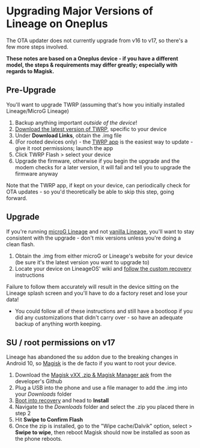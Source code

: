 # Upgrading Major Versions of Lineage on Oneplus
The OTA updater does not currently upgrade from v16 to v17, so there's a few more steps involved.

**These notes are based on a Oneplus device - if you have a different model, the steps & requirements may differ greatly; especially with regards to Magisk.**

## Pre-Upgrade
You'll want to upgrade TWRP (assuming that's how you initially installed Lineage/MicroG Lineage)
1. Backup anything important *outside of the device*!
2. [Download the latest version of TWRP](https://twrp.me/Devices/), specific to your device
3. Under **Download Links**, obtain the .img file
4. (For rooted devices only) - the [TWRP app](https://twrp.me/app/) is the easiest way to update - give it root permissions; launch the app
5. Click TWRP Flash > select your device
6. Upgrade the firmware, otherwise if you begin the upgrade and the modem checks for a later version, it will fail and tell you to upgrade the firmware anyway

Note that the TWRP app, if kept on your device, can periodically check for OTA updates - so you'd theoretically be able to skip this step, going forward.

## Upgrade
If you're running [microG Lineage](https://download.lineage.microg.org/) and not [vanilla Lineage](https://download.lineageos.org/), you'll want to stay consistent with the upgrade - don't mix versions unless you're doing a clean flash.
1. Obtain the .img from either microG or Lineage's website for your device (be sure it's the latest version you want to upgrade to)
2. Locate your device on LineageOS' wiki and [follow the custom recovery](https://wiki.lineageos.org/devices/dumpling/install) instructions

Failure to follow them accurately will result in the device sitting on the Lineage splash screen and you'll have to do a factory reset and lose your data!
- You could follow all of these instructions and still have a bootloop if you did any customizations that didn't carry over - so have an adequate backup of anything worth keeping.

## SU / root permissions on v17
Lineage has abandoned the su addon due to the breaking changes in Android 10, so [Magisk](https://www.didgeridoohan.com/magisk/HomePage) is the de facto if you want to root your device.

1. Download the [Magisk vXX .zip & Magisk Manager apk](https://github.com/topjohnwu/Magisk/releases) from the developer's Github
2. Plug a USB into the phone and use a file manager to add the .img into your *Downloads* folder
3. [Boot into recovery](boot-into-recovery.md) and head to **Install**
4. Navigate to the *Downloads* folder and select the .zip you placed there in step 2
5. Hit **Swipe to Confirm Flash**
6. Once the zip is installed, go to the "Wipe cache/Dalvik" option, select > **Swipe to wipe**, then reboot
Magisk should now be installed as soon as the phone reboots.
